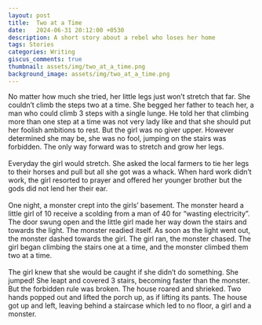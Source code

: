 ```yaml
---
layout: post
title:  Two at a Time
date:   2024-06-31 20:12:00 +0530
description: A short story about a rebel who loses her home
tags: Stories
categories: Writing
giscus_comments: true
thumbnail: assets/img/two_at_a_time.png
background_image: assets/img/two_at_a_time.png
---
```


<div class="side-banner-wrapper" {% if page.background_image %} data-bg="{{ page.background_image | relative_url }}"{% endif %}>
No matter how much she tried, her little legs just won’t stretch that far. She couldn’t climb the steps two at a time. She begged her father to teach her, a man who could climb 3 steps with a single lunge. He told her that climbing more than one step at a time was not very lady like and that she should put her foolish ambitions to rest. But the girl was no giver upper. However determined she may be, she was no fool, jumping on the stairs was forbidden. The only way forward was to stretch and grow her legs.
<br>
<br>
Everyday the girl would stretch. She asked the local farmers to tie her legs to their horses and pull but all she got was a whack. When hard work didn’t work, the girl resorted to prayer and offered her younger brother but the gods did not lend her their ear.
<br>
<br>
One night, a monster crept into the girls’ basement. The monster heard a little girl of 10 receive a scolding from a man of 40 for “wasting electricity”. The door swung open and the little girl made her way down the stairs and towards the light. The monster readied itself. As soon as the light went out, the monster dashed towards the girl. The girl ran, the monster chased. The girl began climbing the stairs one at a time, and the monster climbed them two at a time. 
<br>
<br>
The girl knew that she would be caught if she didn’t do something. She jumped! She leapt and covered 3 stairs, becoming faster than the monster. But the forbidden rule was broken. The house roared and shrieked. Two hands popped out and lifted the porch up, as if lifting its pants. The house got up and left, leaving behind a staircase which led to no floor, a girl and a monster.
</div>